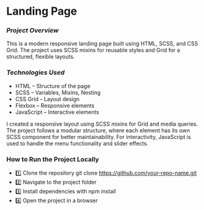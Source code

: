 # Landing Page

### *Project Overview*
This is a modern responsive landing page built using HTML, SCSS, and CSS Grid. The project uses SCSS mixins for reusable styles and Grid for a structured, flexible layouts.

### *Technologies Used*
-  HTML –  Structure of the page
-  SCSS – Variables, Mixins, Nesting
-  CSS Grid – Layout design
-  Flexbox – Responsive elements
-  JavaScript – Interactive elements

I created a responsive layout using SCSS mixins for Grid and media queries. The project follows a modular structure, where each element has its own SCSS component for better maintainability. For interactivity, JavaScript is used to handle the menu functionality and slider effects.

### How to Run the Project Locally
- 1️⃣ Clone the repository git clone https://github.com/your-repo-name.git
- 2️⃣ Navigate to the project folder
- 3️⃣ Install dependencies with npm install
- 4️⃣ Open the project in a browser
